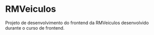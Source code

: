 # RMVeiculos
Projeto de desenvolvimento do frontend da RMVeiculos desenvolvido durante o curso de frontend.
